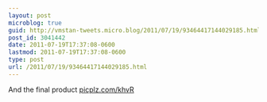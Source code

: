 ```yaml
---
layout: post
microblog: true
guid: http://vmstan-tweets.micro.blog/2011/07/19/93464417144029185.html
post_id: 3041442
date: 2011-07-19T17:37:08-0600
lastmod: 2011-07-19T17:37:08-0600
type: post
url: /2011/07/19/93464417144029185.html
---
```

And the final product [picplz.com/khvR](http://picplz.com/khvR)
